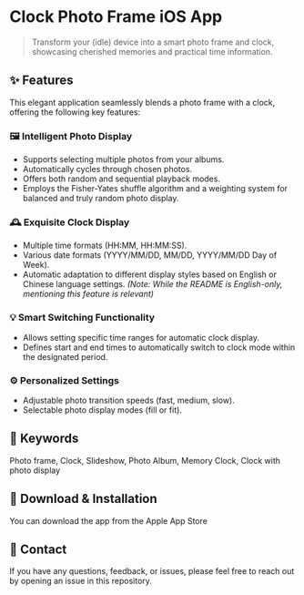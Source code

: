 # Clock Photo Frame iOS App

> Transform your (idle) device into a smart photo frame and clock, showcasing cherished memories and practical time information.

## ✨ Features

This elegant application seamlessly blends a photo frame with a clock, offering the following key features:

### 🖼️ Intelligent Photo Display

* Supports selecting multiple photos from your albums.
* Automatically cycles through chosen photos.
* Offers both random and sequential playback modes.
* Employs the Fisher-Yates shuffle algorithm and a weighting system for balanced and truly random photo display.

### 🕰️ Exquisite Clock Display

* Multiple time formats (HH:MM, HH:MM:SS).
* Various date formats (YYYY/MM/DD, MM/DD, YYYY/MM/DD Day of Week).
* Automatic adaptation to different display styles based on English or Chinese language settings. *(Note: While the README is English-only, mentioning this feature is relevant)*

### 💡 Smart Switching Functionality

* Allows setting specific time ranges for automatic clock display.
* Defines start and end times to automatically switch to clock mode within the designated period.

### ⚙️ Personalized Settings

* Adjustable photo transition speeds (fast, medium, slow).
* Selectable photo display modes (fill or fit).

## 🔑 Keywords

Photo frame, Clock, Slideshow, Photo Album, Memory Clock, Clock with photo display

## 🚀 Download & Installation

You can download the app from the Apple App Store

## 📧 Contact

If you have any questions, feedback, or issues, please feel free to reach out by opening an issue in this repository.


